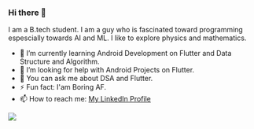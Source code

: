 ### Hi there 👋

<!--
**starboy2102/starboy2102** is a ✨ _special_ ✨ repository because its `README.md` (this file) appears on your GitHub profile.-->

I am a B.tech student. I am a guy who is fascinated toward programming espescially towards AI and ML. I like to explore physics and mathematics.


- 🌱 I’m currently learning Android Development on Flutter and Data Structure and Algorithm.
- 🤔 I’m looking for help with Android Projects on Flutter.
- 💬 You can ask me about DSA and Flutter.
- ⚡ Fun fact: I'am Boring AF.
- 📫 How to reach me:  [My LinkedIn Profile](https://www.linkedin.com/in/shivam-shrivastava-1ab2841a3/)

<img src="https://github-readme-stats.vercel.app/api?username=starboy2102&&show_icons=true&title_color=ffffff&icon_color=bb2acf&text_color=daf7dc&bg_color=151515">
